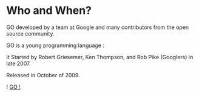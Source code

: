 
# Who and When?

GO  developed by a team at Google and many contributors from the open source community.

GO is a young programming language  :

It Started by Robert Griesemer, Ken Thompson, and Rob Pike (Googlers) in late 2007. 

Released in October of 2009. 

! [ GO ! ](https://cloud.githubusercontent.com/assets/14142983/10261686/19fd7fe4-6961-11e5-837d-ae43515d3e25.jpg "this picture from en.wikipedia.org")
